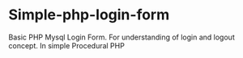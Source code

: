 # Simple-php-login-form
Basic PHP Mysql Login Form. For understanding of login and logout concept. In simple Procedural PHP
